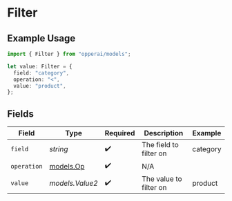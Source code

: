 # Filter

## Example Usage

```typescript
import { Filter } from "opperai/models";

let value: Filter = {
  field: "category",
  operation: "<",
  value: "product",
};
```

## Fields

| Field                        | Type                         | Required                     | Description                  | Example                      |
| ---------------------------- | ---------------------------- | ---------------------------- | ---------------------------- | ---------------------------- |
| `field`                      | *string*                     | :heavy_check_mark:           | The field to filter on       | category                     |
| `operation`                  | [models.Op](../models/op.md) | :heavy_check_mark:           | N/A                          |                              |
| `value`                      | *models.Value2*              | :heavy_check_mark:           | The value to filter on       | product                      |